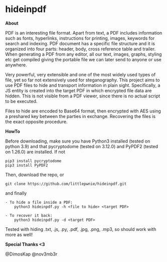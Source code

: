# hideinpdf
**About**

PDF is an interesting file format. Apart from text, a PDF includes information such as fonts, hyperlinks, instructions for printing, images, keywords for search and indexing. PDF document has a specific file structure and it is organized into four parts: header, body, cross reference table and trailer. When generating a PDF from any editor, all our text, images, graphs, styling etc get compiled giving the portable file we can later send to anyone or use anywhere.

Very powerful, very extensible and one of the most widely used types of file, yet so far not extensively used for steganography. This project aims to use PDF files to hide and transport information in plain sight. Specifically, a JS entity is created into the target PDF in which encrypted file data are hidden. This is not visible from a PDF viewer, since there is no actual script to be executed.

Files to hide are encoded to Base64 format, then encrypted with AES using a preshared key between the parties in exchange. Recovering the files is the exact opposite procedure.

**HowTo**

Before downloading, make sure you have Python3 installed (tested on python 3.9) and that pycryptodome (tested on 3.12.0) and PyPDF2 (tested on 1.26.0) are installed. If not
```
pip3 install pycryptodome
pip3 install PyPDF2
```
Then, download the repo, or
```
git clone https://github.com/littlepwnie/hideinpdf.git
```
and finally
```
- To hide a file inside a PDF:
	python3 hideinpdf.py -h <file to hide> <target PDF>

- To recover it back:
	python3 hideinpdf.py -d <target PDF>
```
Tested with hiding .txt, .js, .py, .pdf, .jpg, .png, .mp3, so should work with more as well!

**Special Thanks <3**

@DimosKap @nov3mb3r
